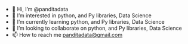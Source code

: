 - 👋 Hi, I’m @panditadata
- 👀 I’m interested in python, and Py libraries, Data Science
- 🌱 I’m currently learning python, and Py libraries, Data Science
- 💞️ I’m looking to collaborate on python, and Py libraries, Data Science
- 📫 How to reach me panditadata@gmail.com

<!---
panditadata/panditadata is a ✨ special ✨ repository because its `README.md` (this file) appears on your GitHub profile.
You can click the Preview link to take a look at your changes.
--->
